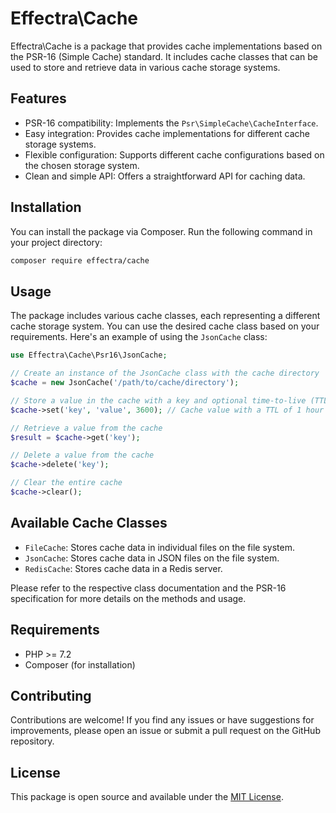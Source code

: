 # Effectra\Cache

Effectra\Cache is a package that provides cache implementations based on the PSR-16 (Simple Cache) standard. It includes cache classes that can be used to store and retrieve data in various cache storage systems.

## Features

- PSR-16 compatibility: Implements the `Psr\SimpleCache\CacheInterface`.
- Easy integration: Provides cache implementations for different cache storage systems.
- Flexible configuration: Supports different cache configurations based on the chosen storage system.
- Clean and simple API: Offers a straightforward API for caching data.

## Installation

You can install the package via Composer. Run the following command in your project directory:

```bash
composer require effectra/cache
```

## Usage

The package includes various cache classes, each representing a different cache storage system. You can use the desired cache class based on your requirements. Here's an example of using the `JsonCache` class:

```php
use Effectra\Cache\Psr16\JsonCache;

// Create an instance of the JsonCache class with the cache directory
$cache = new JsonCache('/path/to/cache/directory');

// Store a value in the cache with a key and optional time-to-live (TTL)
$cache->set('key', 'value', 3600); // Cache value with a TTL of 1 hour

// Retrieve a value from the cache
$result = $cache->get('key');

// Delete a value from the cache
$cache->delete('key');

// Clear the entire cache
$cache->clear();
```

## Available Cache Classes

- `FileCache`: Stores cache data in individual files on the file system.
- `JsonCache`: Stores cache data in JSON files on the file system.
- `RedisCache`: Stores cache data in a Redis server.

Please refer to the respective class documentation and the PSR-16 specification for more details on the methods and usage.

## Requirements

- PHP >= 7.2
- Composer (for installation)

## Contributing

Contributions are welcome! If you find any issues or have suggestions for improvements, please open an issue or submit a pull request on the GitHub repository.

## License

This package is open source and available under the [MIT License](https://opensource.org/licenses/MIT).
